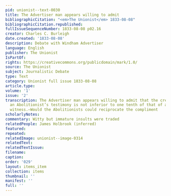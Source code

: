 ```yaml
---
pid: unionist--text-0030
title: The Advertiser man appears willing to admit
bibliographicCitation: "<em>The Unionist</em> 1833-08-08"
bibliographicCitation.republished: 
fullIssueSequenceNumber: 1833-08-08 p02.16
creator: Charles C. Burleigh
date.created: '1833-08-08'
description: Debate with Windham Advertiser
language: English
publisher: The Unionist
IsPartOf: 
rights: https://creativecommons.org/publicdomain/mark/1.0/
source: The Unionist
subject: Journalistic Debate
type: Text
category: Unionist full issue 1833-08-08
article.type: 
volume: '1'
issue: '2'
transcription: The Advertiser man appears willing to admit that the credibility of
  an Abolitionist’s testimony is not inferior to one tenth of that of an ordinary
  witness.—Would the Abolitionists could reciprocate the compliment
scholarlyNotes: 
commentary: Witty but immature insults were traded
relatedPeople: James Holbrook (inferred)
featured: 
repeated: 
relatedImage: unionist--image-0314
relatedText: 
relatedTextIssue: 
filename: 
caption: 
order: '029'
layout: items_item
collection: items
thumbnail: ''
manifest: ''
full: ''
---
```

